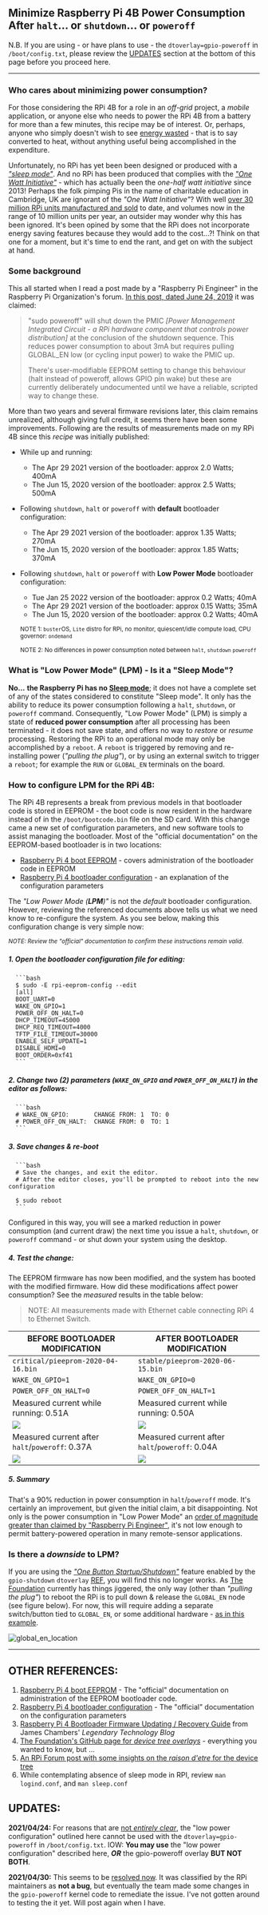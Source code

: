 ## Minimize Raspberry Pi 4B Power Consumption After `halt`... or `shutdown`... or `poweroff` 

   N.B. If you are using - or have plans to use - the `dtoverlay=gpio-poweroff` in `/boot/config.txt`, please review the [UPDATES](#UPDATES) section at the bottom of this page before you proceed here.

---

### Who cares about minimizing power consumption?

For those considering the RPi 4B for a role in an *off-grid* project, a *mobile* application, or anyone else who needs to power the RPi 4B from a battery for more than a few minutes, this recipe may be of interest. Or, perhaps, anyone who simply doesn't wish to see [energy wasted](https://en.wikipedia.org/wiki/Conservation_of_energy) - that is to say converted to heat, without anything useful being accomplished in the expenditure. 

Unfortunately, no RPi has yet been been designed or produced with a [*"sleep mode"*](https://en.wikipedia.org/wiki/Sleep_mode). And no RPi has been produced that complies with the  [*"One Watt Initiative"*](https://en.wikipedia.org/wiki/One_Watt_Initiative) - which has actually been the *one-half watt initiative* since 2013! Perhaps the folk pimping Pis in the name of charitable education in Cambridge, UK are ignorant of the *"One Watt Initiative"*? With well [over 30 million RPi units manufactured and sold](https://en.wikipedia.org/wiki/Raspberry_Pi#Sales) to date, and volumes now in the range of 10 million units per year, an outsider may wonder why this has been ignored. It's been opined by some that the RPi does not incorporate energy saving features because they would add to the cost...?! Think on that one for a moment, but it's time to end the rant, and get on with the subject at hand. 



### Some background

This all started when I read a post made by a "Raspberry Pi Engineer" in the Raspberry Pi Organization's forum. [In this post, dated June 24, 2019](https://www.raspberrypi.org/forums/viewtopic.php?p=1484347#p1484347) it was claimed: 

>"sudo poweroff" will shut down the PMIC *[Power Management Integrated Circuit - a RPi hardware component that controls power distribution]* at the  conclusion of the shutdown sequence. This reduces power consumption to  about 3mA but requires pulling GLOBAL_EN low (or cycling input power) to wake the PMIC up.
>
>There's user-modifiable EEPROM setting to change this behaviour (halt  instead of poweroff, allows GPIO pin wake) but these are currently  deliberately undocumented until we have a reliable, scripted way to  change these.

More than two years and several firmware revisions later, this claim remains unrealized, although giving full credit, it seems there have been some improvements. Following are the results of measurements made on my RPi 4B since this *recipe* was initially published: 

* While up and running: 

  * The Apr 29 2021 version of the bootloader: approx 2.0 Watts; 400mA  
  * The Jun 15, 2020 version of the bootloader: approx 2.5 Watts; 500mA  

* Following `shutdown`, `halt` or `poweroff` with **default** bootloader configuration: 

  * The Apr 29 2021 version of the bootloader: approx 1.35 Watts; 270mA
  * The Jun 15, 2020 version of the bootloader: approx 1.85 Watts; 370mA

* Following `shutdown`, `halt` or `poweroff` with **Low Power Mode** bootloader configuration: 

  * Tue Jan 25  2022 version of the bootloader: approx 0.2 Watts; 40mA
  * The Apr 29 2021 version of the bootloader: approx 0.15 Watts; 35mA
  * The Jun 15, 2020 version of the bootloader: approx 0.2 Watts; 40mA
  
  <sub>NOTE 1: `buster`OS, `Lite` distro for RPi, no monitor, quiescent/idle compute load, CPU governor: `ondemand`</sub> 
  
  <sub>NOTE 2: No differences in power consumption noted between `halt`, `shutdown` `poweroff`</sub> 



### What is "Low Power Mode" (LPM) - Is it a "Sleep Mode"?

**No...** **the Raspberry Pi has no [Sleep mode](https://en.wikipedia.org/wiki/Sleep_mode)**; it does not have a complete set of any of the states considered to constitute "Sleep mode". It only has the ability to reduce its power consumption following a `halt`, `shutdown`, or `poweroff` command. Consequently, "Low Power Mode" (LPM) is simply a state of **reduced power consumption** after all processing has been terminated - it does not save state, and offers no way to *restore* or *resume* processing. Restoring the RPi to an operational mode may only be accomplished by a `reboot`.  A `reboot` is triggered by removing and re-installing power (*"pulling the plug"*), or by using an external switch to trigger a `reboot`; for example the `RUN` or `GLOBAL_EN` terminals on the board. 



### How to configure LPM for the RPi 4B:

The RPi 4B represents a break from previous models in that bootloader code is stored in EEPROM - the boot code is now resident in the hardware instead of in the `/boot/bootcode.bin` file on the SD card. With this change came a new set of configuration parameters, and new software tools to assist managing the bootloader. Most of the "official documentation" on the EEPROM-based bootloader is in two locations:

* [Raspberry Pi 4 boot EEPROM](https://www.raspberrypi.com/documentation/computers/raspberry-pi.html#rpi-eeprom-update) - covers administration of the bootloader code in EEPROM
* [Raspberry Pi 4 bootloader configuration](https://www.raspberrypi.com/documentation/computers/raspberry-pi.html#raspberry-pi-4-bootloader-configuration) - an explanation of the configuration parameters

The *"Low Power Mode (**LPM**)"* is not the *default* bootloader configuration. However, reviewing the referenced documents above tells us what we need know to re-configure the system. As you see below, making this configuration change is very simple now: 

<sup>*NOTE: Review the "official" documentation to confirm these instructions remain valid*.</sup> 

##### 1. Open the bootloader configuration file for editing:

      ```bash
      $ sudo -E rpi-eeprom-config --edit 
      [all]
      BOOT_UART=0
      WAKE_ON_GPIO=1
      POWER_OFF_ON_HALT=0
      DHCP_TIMEOUT=45000
      DHCP_REQ_TIMEOUT=4000
      TFTP_FILE_TIMEOUT=30000
      ENABLE_SELF_UPDATE=1
      DISABLE_HDMI=0
      BOOT_ORDER=0xf41
      ```

##### 2. Change two (2) parameters (`WAKE_ON_GPIO` and `POWER_OFF_ON_HALT`) in the editor as follows:

      ```bash
      # WAKE_ON_GPIO:       CHANGE FROM: 1  TO: 0
      # POWER_OFF_ON_HALT:  CHANGE FROM: 0  TO: 1
      ```

##### 3. Save changes & re-boot

      ```bash
      # Save the changes, and exit the editor. 
      # After the editor closes, you'll be prompted to reboot into the new configuration
      
      $ sudo reboot
      ```

Configured in this way, you will see a marked reduction in power consumption (and current draw) the next time you issue a `halt`, `shutdown`, or `poweroff` command - or shut down your system using the desktop. 

##### 4. Test the change:

The EEPROM firmware has now been modified, and the system has booted with the modified firmware. How did these modifications affect power consumption? See the *measured* results in the table below:

> NOTE: All measurements made with Ethernet cable connecting RPi 4 to Ethernet Switch. 

| BEFORE BOOTLOADER MODIFICATION                               | AFTER BOOTLOADER MODIFICATION                                |
| ------------------------------------------------------------ | ------------------------------------------------------------ |
| `critical/pieeprom-2020-04-16.bin`                           | `stable/pieeprom-2020-06-15.bin`                             |
| `WAKE_ON_GPIO=1`                                             | `WAKE_ON_GPIO=0`                                             |
| `POWER_OFF_ON_HALT=0`                                        | `POWER_OFF_ON_HALT=1`                                        |
| Measured current while running: 0.51A                        | Measured current while running: 0.50A                        |
| ![](pix/run-510mA.jpeg) | ![](pix/run-500mA.jpeg) |
| Measured current after `halt`/`poweroff`: 0.37A              | Measured current after `halt`/`poweroff`: 0.04A              |
| ![](pix/halt-370mA.jpeg) | ![](pix/halt-40mA.jpeg) |

##### 5. Summary

That's a 90% reduction in power consumption in `halt`/`poweroff` mode. It's certainly an improvement, but given the initial claim, a bit disappointing. Not only is the power consumption in "Low Power Mode" an [order of magnitude greater than claimed by "Raspberry Pi Engineer"](https://www.raspberrypi.org/forums/viewtopic.php?p=1484347#p1484347), it's not low enough to permit battery-powered operation in many remote-sensor applications.  



### Is there a *downside* to LPM?

If you are using the [*"One Button Startup/Shutdown"*](https://www.stderr.nl/Blog/Hardware/RaspberryPi/PowerButton.html#comments) feature enabled by the `gpio-shutdown` `dtoverlay` [REF](https://github.com/raspberrypi/firmware/blob/master/boot/overlays/README), you will find this no longer works. As [The Foundation](https://en.wikipedia.org/wiki/Raspberry_Pi_Foundation) currently has things jiggered, the only way (other than *"pulling the plug"*) to reboot the RPi is to pull down & release the `GLOBAL_EN` node (see figure below). For now, this will require adding a separate switch/button tied to `GLOBAL_EN`, or some additional hardware - [as in this example](https://github.com/seamusdemora/PiFormulae/blob/master/LoPwrOneButtonStartStop.md). 

![global_en_location](pix/global_en_location.jpg)

---

## OTHER REFERENCES:

1. [Raspberry Pi 4 boot EEPROM](https://www.raspberrypi.com/documentation/computers/raspberry-pi.html#rpi-eeprom-update) - The "official" documentation on administration of the EEPROM bootloader code. 
1. [Raspberry Pi 4 bootloader configuration](https://www.raspberrypi.com/documentation/computers/raspberry-pi.html#raspberry-pi-4-bootloader-configuration) - The "official" documentation on the configuration parameters 
1. [Raspberry Pi 4 Bootloader Firmware Updating / Recovery Guide](https://jamesachambers.com/raspberry-pi-4-bootloader-firmware-updating-recovery-guide/) from  James Chambers' *Legendary Technology Blog* 
2. [The Foundation's GitHub page for *device tree overlays*](https://github.com/raspberrypi/firmware/blob/master/boot/overlays/README) - everything you wanted to know, but ... 
3. [An RPi Forum post with some insights on the *raison d'etre* for the device tree](https://www.raspberrypi.org/forums/viewtopic.php?t=97314) 
4. While contemplating absence of sleep mode in RPI, review `man logind.conf`, and `man sleep.conf`  



## UPDATES:

**2021/04/24:** For reasons that are [not _entirely clear_](https://github.com/raspberrypi/rpi-eeprom/issues/330), the "low power configuration" outlined here cannot be used with the `dtoverlay=gpio-poweroff` in `/boot/config.txt`. IOW: **You may use** the "low power configuration" described here, _**OR**_ the gpio-poweroff overlay **BUT NOT BOTH**.

**2021/04/30:** This seems to be [resolved now](https://github.com/raspberrypi/rpi-eeprom/issues/330#issuecomment-827417475). It was classified by the RPi maintainers as **not a bug**, but eventually the team made some changes in the `gpio-poweroff` kernel code to remediate the issue. I've not gotten around to testing the it yet. Will post again when I have. 


<!--- 

You can hide shit in here  :)   LOL 

***MUCH OF THE FOLLOWING WAS RENDERED OBSOLETE FOLLOWING UPDATES TO THE `rpi-eeprom-update` UTILITY. IT'S LEFT HERE AS SOME OF IT MAY BE USEFUL IN FUTURE UPDATES TO THIS RECIPE.*** 


 `sudo poweroff` results in a current drain of approximately 270mA on my RPi 4b. That's just under 1.5 Watts - enough to make a Raspberry Pi 4B a nice hand-warmer on a frosty day. Also, power consumption is unchanged between `poweroff`, `halt` and `shutdown`. ***What happened?!*** 

During a [SE Q&A](https://raspberrypi.stackexchange.com/questions/114092/does-raspberry-pi-4-consume-considerable-amount-of-power-in-soft-off-state) I became aware of this addition to the Raspberry Pi documentation: [Pi 4 Bootloader Configuration](https://www.raspberrypi.org/documentation/hardware/raspberrypi/bcm2711_bootloader_config.md). Their documentation implies that changing certain bootloader EEPROM values will disable the PMIC after a `halt` command, resulting in the *"lowest possible power state"*. That seems a curious choice of words, and a rather *"slippery" bit of specsmanship*. We'll try to do better than that in the sequel below. 

### Why does this work only on RPi 4?

The RPi 4B represents a break from previous models in that boot code is stored in EEPROM on the board. The boot code for Raspberry Pi 4 is now resident in the hardware - instead of in the `bootcode.bin` file on the SD card - as it is for all previous models of the Raspberry Pi. This page in *"The Organization's"* documentation on the [Raspberry Pi 4 boot EEPROM](https://www.raspberrypi.org/documentation/hardware/raspberrypi/booteeprom.md) explains the motivation for this change. This change also prompts us to consider the possibility of error during EEPROM modification, and to have a [recovery plan](#recovery-plan) **before** an error occurs. 

### Make the change:

***But first...*** You should review "The Organization's" documentation on [Pi 4 Bootloader Configuration](https://www.raspberrypi.org/documentation/hardware/raspberrypi/bcm2711_bootloader_config.md), and these [details on EEPROM configuration](https://www.raspberrypi.org/documentation/hardware/raspberrypi/booteeprom.md) before proceeding here, if only to confirm these instructions are still valid. You may also consult `man rpi-eeprom-config`, thought it's fairly sparse. N.B. Storing the RPi bootcode in EEPROM is a *"new era"* for Raspberry Pi, and there may be changes that supersede these procedures. As you'll see, changing the boot configuration is not complicated, but improving one's forward visibility is always prudent. 

#### 1. Show the current EEPROM bootloader configuration: 

  ```bash
$ vcgencmd bootloader_config
BOOT_UART=0
WAKE_ON_GPIO=1
POWER_OFF_ON_HALT=0
FREEZE_VERSION=0  
  ```

***ALTERNATIVELY:***

```bash
$ rpi-eeprom-config
[all]
BOOT_UART=0
WAKE_ON_GPIO=0
POWER_OFF_ON_HALT=1
DHCP_TIMEOUT=45000
DHCP_REQ_TIMEOUT=4000
TFTP_FILE_TIMEOUT=30000
ENABLE_SELF_UPDATE=1
DISABLE_HDMI=0
BOOT_ORDER=0xf41
```



***NOTE:*** `vcgencmd bootloader_config` **MAY NOT** list all the editable config variables - depending upon which version you are using. The EEPROM firmware (boot code) and associated tools are very much in a state of flux as of this writing, and the configuration variables may have changed.

The values of interest here are: `WAKE_ON_GPIO` and `POWER_OFF_ON_HALT`. Disabling the PMIC in `halt` mode requires these values be set as follows: 

  * **WAKE_ON_GPIO=0** 
  * **POWER_OFF_ON_HALT=1** 

#### 2. Edit the EEPROM bootloader configuration:

Raspberry Pi 4 has some new tools for managing the bootloader configuration: `rpi-eeprom-config` and `rpi-eeprom-update`. The first one we'll use is `rpi-eeprom-config` - see the `man` pages for details. Here's the procedure to follow:

##### 2.1 make a local copy of the current EEPROM bootloader firmware file:

 `man rpi-eeprom-update` tells us our EEPROM firmware files are located in `/lib/firmware/raspberrypi/bootloader` and its sub-folders. The subfolders indicate the *release status* of the files within: 
  >  >**Release status:**
  >  >
  >  >**critical / *default***: The latest production release plus important security or hardware compatibility bug fixes.
  >  >
  >  >**stable / *latest***:  Contains new features that have already undergone some beta testing.  These are candidates for new production releases.
  >  >
  >  >**beta**: New features, bug fixes for development/test purposes. Use at your own risk!

   After some *rummaging*, I elected to use the 2020-06-15 version from `stable`, rather than the 2020-04-16 version from `critical` 

```bash
$ cp /lib/firmware/raspberrypi/bootloader/stable/pieeprom-2020-06-15.bin ./pieeprom.bin

# we now have a copy of the bootloader firmware in the `pwd` named `pieeprom.bin`
```

##### 2.2 extract configuration variables from local copy of bootloader firmware file:

Use the tool `rpi-eeprom-config` to extract the configuration variables to a text file:

  ```bash
$ rpi-eeprom-config pieeprom.bin > boot_lowpwr.txt
  ```

##### 2.3 edit the text file conatining the configuration variables 

```bash
$ nano boot_lowpwr.txt

# set WAKE_ON_GPIO=0 
# set POWER_OFF_ON_HALT=1
```

save the changes, exit `nano` 

##### 2.4 revise the local copy of bootloader firmware file with the revised configuration file

Use the tool `rpi-eeprom-config` to create a revised bootloader firmware file using the revised configuration:

 ***pieeprom.bin + boot_lowpwr.txt  →  pieeprom-lopwr.bin***

*accomplished as follows:*

```bash
$ rpi-eeprom-config --out pieeprom-lopwr.bin --config boot_lowpwr.txt pieeprom.bin
```

#### 3. Flash the EEPROM with the revised bootloader firmware file:

Use the tool `rpi-eeprom-update` to flash the EEPROM with the revised configuration:

  ```bash
$ sudo rpi-eeprom-update -d -f ./pieeprom-lopwr.bin
BCM2711 detected
Dedicated VL805 EEPROM detected
BOOTFS /boot
*** INSTALLING ./pieeprom-lopwr.bin  ***
BOOTFS /boot
EEPROM update pending. Please reboot to apply the update.
$ sudo reboot
  ```

The `reboot` should load the modified values into the bootloader EEPROM.

#### 4. Test the change:

The EEPROM firmware has now been modified, and the system has booted with this modified firmware: 

* from `critical/pieeprom-2020-04-16.bin` to `stable/pieeprom-2020-06-15.bin` 

* values of `WAKE_ON_GPIO` and `POWER_OFF_ON_HALT` have been modified to minimize power consumption in `halt`

If the system failed to `reboot`, execute the [Recovery Plan](#recovery-plan) & repeat the steps above after determination of the mis-step. 

How did these modifications affect power consumption? See the results in the table below:

> NOTE: All measurements made with Ethernet cable connecting RPi 4 to Ethernet Switch. 

| BEFORE BOOTLOADER MODIFICATION                               | AFTER BOOTLOADER MODIFICATION                                |
| ------------------------------------------------------------ | ------------------------------------------------------------ |
| `critical/pieeprom-2020-04-16.bin`                           | `stable/pieeprom-2020-06-15.bin`                             |
| `WAKE_ON_GPIO=1`                                             | `WAKE_ON_GPIO=0`                                             |
| `POWER_OFF_ON_HALT=0`                                        | `POWER_OFF_ON_HALT=1`                                        |
| Measured current while running: 0.51A                        | Measured current while running: 0.50A                        |
| ![](pix/run-510mA.jpeg) | ![](pix/run-500mA.jpeg) |
| Measured current after `halt`/`poweroff`: 0.37A              | Measured current after `halt`/`poweroff`: 0.04A              |
| ![](pix/halt-370mA.jpeg) | ![](pix/halt-40mA.jpeg) |

#### 5. Summary 

That's a 90% reduction in power consumption in `halt`/`poweroff` mode. It's certainly an improvement, but given the initial claim, it is also disappointing! Not only is it an [order of magnitude greater than claimed by "Raspberry Pi Engineer"](https://www.raspberrypi.org/forums/viewtopic.php?p=1484347#p1484347), it's not low enough to permit battery-powered operation in many remote-sensor applications. ***The claim was misleading***. 

#### 6. Revert to original firmware - OPTION

If you wish to restore your original EEPROM bootloader configuration: 

```bash
$ sudo rpi-eeprom-update -d -f /lib/firmware/raspberrypi/bootloader/critical/pieeprom-2020-04-16.bin 
...
$ sudo reboot
```





### Recovery Plan

In the event something goes wrong, let's marshal the resources needed for recovery of the boot EEPROM before making any changes to the existing configuration :

* [Instructions](https://www.raspberrypi.org/documentation/hardware/raspberrypi/booteeprom.md) in the `Recovery image` section state: 

  >If the Raspberry Pi is not booting it's possible that the bootloader  EEPROM is corrupted. This can easily be reprogrammed using the Raspberry Pi Imager tool which is available via the [raspberrypi.org downloads page](https://www.raspberrypi.org/downloads/). 
  >
  > Using the recovery image will erase any custom configuration options, resetting the bootloader back to factory defaults.

* Download the `.zip` file containing the [latest production recovery image](https://github.com/raspberrypi/rpi-eeprom/blob/master/releases.md) to your workstation

* Format a micro SD card (NTE 32GB) using `FAT32` (not exFAT!... FAT32!)

* Unzip the the downloaded recovery image to a folder & copy all files in this folder to the root of the FAT32-formatted micro SD card. 

* Read the instructions in the `README` file, esp: 

    >To re-flash the EEPROM
    >
    >1. Unzip the contents of this zip file to a blank FAT formatted SD-SDCARD.
    >2. Power off the Raspberry Pi
    >3. Insert the sd-card.
    >4. Power on Raspberry Pi
    >5. Wait at least 10 seconds.
    
* Once the files are copied to the micro SD card, set it aside in the event that it is needed.

---







---






[RPi firmware update and recovery guide](https://jamesachambers.com/raspberry-pi-4-bootloader-firmware-updating-recovery-guide/) 

the recovery tool to reflash your bootloader if something goes wrong 





For your RPi to remain warm after an hour would *"probably"* require the CPU still be running, although it could be due to the power management IC. These seem to be the hottest components, based on [this study](https://www.tomshardware.com/news/raspberry-pi-4-firmware-update-tested,39791.html):

[![enter image description here][1]][1]

Keep in mind this image is an *operating* RPi 4B - i.e. not in `shutdown` mode. 

There are a couple of things to know as "background" to your question: 

1. RPi is not an open system. Yes, some of the circuitry is documented, but some is not. The firmware is closed-source. This makes definitive answers to questions such as yours difficult - if not impossible. 

2. At this time, there is no true "**sleep mode**" on any RPi - this has been the subject of *much* discussion over the years. I refer to **sleep mode** as an extremely low power mode (on the order of a milliamp or less) from which it is possible to awake and resume operations ([as defined here](https://en.wikipedia.org/wiki/Sleep_mode)). 

I have a true *headless* RPi 4B - that is to say that the "Lite" version of Raspbian is installed, and is incapable of running in *GUI* mode. The shutdown button you describe in your question may be different than `sudo shutdown` that I enter from the command line... this would surprise me, but it *could be*. 

I attempted to replicate your result, except I left the ethernet cable plugged in. I entered `sudo shutdown`, and when my SSH connection was interrupted, I started a timer on my phone. The ethernet status lights continued to flicker, and the "red light" was on the entire time. On my headless RPi 4B, one hour after running `sudo shutdown`, I can not detect anything that feels warmer than ambient. 

There's an [interesting thread](https://www.raspberrypi.org/forums/viewtopic.php?p=1484347#p1484330) in the RPi.org forum on "sleep mode" for the Raspberry Pi 4B. Synopsized below are some of the more interesting posts in that thread: 

* a [**RPi Engineer** claims](https://www.raspberrypi.org/forums/viewtopic.php?p=1484347#p1484347): 
  * power consumption in `shutdown`<sup>Note 1</sup> is "about 3 mA" !?
  * there are *undocumented* methods for changing the current behavior


[1]: https://i.stack.imgur.com/C4sLZ.png

---
Note 1: The actual claim is for `poweroff`, **but** `man shutdown` tells us that `shutdown` defaults to `poweroff`; i.e. they are the same state.





--->
